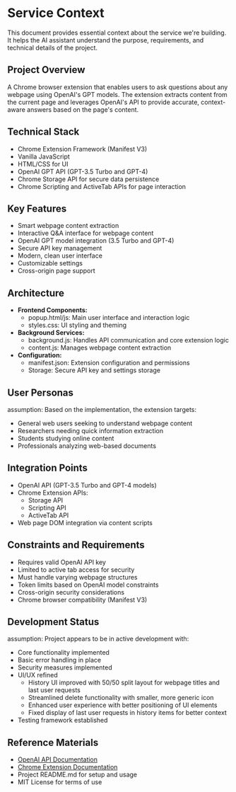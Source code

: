 # Service Context
<!-- Project context to check for every query. -->
This document provides essential context about the service we're building. It helps the AI assistant understand the purpose, requirements, and technical details of the project.

## Project Overview
A Chrome browser extension that enables users to ask questions about any webpage using OpenAI's GPT models. The extension extracts content from the current page and leverages OpenAI's API to provide accurate, context-aware answers based on the page's content.

## Technical Stack
- Chrome Extension Framework (Manifest V3)
- Vanilla JavaScript
- HTML/CSS for UI
- OpenAI GPT API (GPT-3.5 Turbo and GPT-4)
- Chrome Storage API for secure data persistence
- Chrome Scripting and ActiveTab APIs for page interaction

## Key Features
- Smart webpage content extraction
- Interactive Q&A interface for webpage content
- OpenAI GPT model integration (3.5 Turbo and GPT-4)
- Secure API key management
- Modern, clean user interface
- Customizable settings
- Cross-origin page support

## Architecture
- **Frontend Components:**
  - popup.html/js: Main user interface and interaction logic
  - styles.css: UI styling and theming
- **Background Services:**
  - background.js: Handles API communication and core extension logic
  - content.js: Manages webpage content extraction
- **Configuration:**
  - manifest.json: Extension configuration and permissions
  - Storage: Secure API key and settings storage

## User Personas
assumption: Based on the implementation, the extension targets:
- General web users seeking to understand webpage content
- Researchers needing quick information extraction
- Students studying online content
- Professionals analyzing web-based documents

## Integration Points
- OpenAI API (GPT-3.5 Turbo and GPT-4 models)
- Chrome Extension APIs:
  - Storage API
  - Scripting API
  - ActiveTab API
- Web page DOM integration via content scripts

## Constraints and Requirements
- Requires valid OpenAI API key
- Limited to active tab access for security
- Must handle varying webpage structures
- Token limits based on OpenAI model constraints
- Cross-origin security considerations
- Chrome browser compatibility (Manifest V3)

## Development Status
assumption: Project appears to be in active development with:
- Core functionality implemented
- Basic error handling in place
- Security measures implemented
- UI/UX refined
  - History UI improved with 50/50 split layout for webpage titles and last user requests
  - Streamlined delete functionality with smaller, more generic icon
  - Enhanced user experience with better positioning of UI elements
  - Fixed display of last user requests in history items for better context
- Testing framework established

## Reference Materials
- [OpenAI API Documentation](https://platform.openai.com/docs)
- [Chrome Extension Documentation](https://developer.chrome.com/docs/extensions)
- Project README.md for setup and usage
- MIT License for terms of use